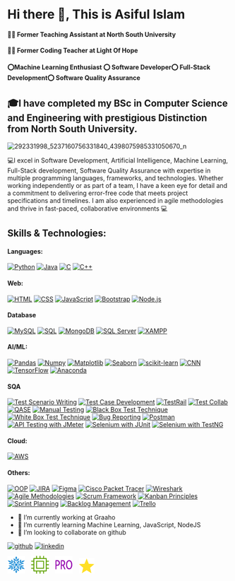 # Hi there  👋, This is Asiful Islam


#### 👨‍🏫 Former Teaching Assistant at North South University
#### 👨‍🏫 Former Coding Teacher at Light Of Hope

#### ⭕Machine Learning Enthusiast ⭕ Software Developer⭕ Full-Stack Development⭕ Software Quality Assurance
## 🎓I have completed my BSc in Computer Science and Engineering with prestigious Distinction from North South University.
![292331998_5237160756331840_4398075985331050670_n](https://github.com/sheikh-asiful-islam/sheikh-asiful-islam/assets/51376551/d158b5dc-6acf-4712-b5b2-51c254e9a2d6)




💻I excel in Software Development, Artificial Intelligence, Machine Learning, Full-Stack development, Software Quality Assurance with expertise in multiple programming languages, frameworks, and technologies. Whether working independently or as part of a team, I have a keen eye for detail and a commitment to delivering error-free code that meets project specifications and timelines. I am also experienced in agile methodologies and thrive in fast-paced, collaborative environments 💻



## Skills & Technologies:
#### Languages:
[![Python](https://img.shields.io/badge/Python-3776AB?style=for-the-badge&logo=python&logoColor=white)]()
[![Java](https://img.shields.io/badge/Java-007396?style=for-the-badge&logo=java&logoColor=white)]()
[![C](https://img.shields.io/badge/C-00599C?style=for-the-badge&logo=c&logoColor=white)]()
[![C++](https://img.shields.io/badge/C++-00599C?style=for-the-badge&logo=c%2B%2B&logoColor=white)]()
#### Web:
[![HTML](https://img.shields.io/badge/HTML-239120?style=for-the-badge&logo=html5&logoColor=white)]()
[![CSS](https://img.shields.io/badge/CSS-239120?style=for-the-badge&logo=css3&logoColor=white)]()
[![JavaScript](https://img.shields.io/badge/JavaScript-F7DF1E?style=for-the-badge&logo=javascript&logoColor=black)]()
[![Bootstrap](https://img.shields.io/badge/Bootstrap-563D7C?style=for-the-badge&logo=bootstrap&logoColor=white)]()
[![Node.js](https://img.shields.io/badge/Node.js-339933?style=for-the-badge&logo=node.js&logoColor=white)](https://nodejs.org/)

#### Database
[![MySQL](https://img.shields.io/badge/MySQL-4479A1?style=for-the-badge&logo=mysql&logoColor=white)]()
[![SQL](https://img.shields.io/badge/SQL-003B57?style=for-the-badge&logo=sql&logoColor=white)]()
[![MongoDB](https://img.shields.io/badge/MongoDB-47A248?style=for-the-badge&logo=mongodb&logoColor=white)]()
[![SQL Server](https://img.shields.io/badge/SQL_Server-CC2927?style=for-the-badge&logo=microsoft-sql-server&logoColor=white)]()
[![XAMPP](https://img.shields.io/badge/XAMPP-F37623?style=for-the-badge&logo=xampp&logoColor=white)]()


#### AI/ML:
[![Pandas](https://img.shields.io/badge/Pandas-150458?style=for-the-badge&logo=pandas&logoColor=white)]()
[![Numpy](https://img.shields.io/badge/Numpy-013243?style=for-the-badge&logo=numpy&logoColor=white)]()
[![Matplotlib](https://img.shields.io/badge/Matplotlib-3776AB?style=for-the-badge&logo=matplotlib&logoColor=white)]()
[![Seaborn](https://img.shields.io/badge/Seaborn-3776AB?style=for-the-badge&logo=seaborn&logoColor=white)]()
[![scikit-learn](https://img.shields.io/badge/scikit_learn-F7931E?style=for-the-badge&logo=scikit-learn&logoColor=white)]()
[![CNN](https://img.shields.io/badge/CNN-FF6F00?style=for-the-badge&logoColor=white)]()
[![TensorFlow](https://img.shields.io/badge/TensorFlow-FF6F00?style=for-the-badge&logo=tensorflow&logoColor=white)]()
[![Anaconda](https://img.shields.io/badge/Anaconda-44A833?style=for-the-badge&logo=anaconda&logoColor=white)]()
#### SQA
[![Test Scenario Writing](https://img.shields.io/badge/Test_Scenario_Writing-FF5733?style=for-the-badge)]()
[![Test Case Development](https://img.shields.io/badge/Test_Case_Development-FF5733?style=for-the-badge)]()
[![TestRail](https://img.shields.io/badge/TestRail-2FA4E7?style=for-the-badge)]()
[![Test Collab](https://img.shields.io/badge/Test_Collab-0096FF?style=for-the-badge)]()
[![QASE](https://img.shields.io/badge/QASE-0079BF?style=for-the-badge)]()
[![Manual Testing](https://img.shields.io/badge/Manual_Testing-FF5733?style=for-the-badge)]()
[![Black Box Test Technique](https://img.shields.io/badge/Black_Box_Test_Technique-000000?style=for-the-badge)]()
[![White Box Test Technique](https://img.shields.io/badge/White_Box_Test_Technique-000000?style=for-the-badge)]()
[![Bug Reporting](https://img.shields.io/badge/Bug_Reporting-FF0000?style=for-the-badge)]()
[![Postman](https://img.shields.io/badge/Postman-FF6C37?style=for-the-badge&logo=postman&logoColor=white)]()
[![API Testing with JMeter](https://img.shields.io/badge/API_Testing_with_JMeter-D24939?style=for-the-badge&logo=apache-jmeter&logoColor=white)]()
[![Selenium with JUnit](https://img.shields.io/badge/Selenium_with_JUnit-32CD32?style=for-the-badge&logo=selenium&logoColor=white)]()
[![Selenium with TestNG](https://img.shields.io/badge/Selenium_with_TestNG-32CD32?style=for-the-badge&logo=selenium&logoColor=white)]()



#### Cloud:
[![AWS](https://img.shields.io/badge/AWS-232F3E?style=for-the-badge&logo=amazon-aws&logoColor=white)]()

#### Others:
[![OOP](https://img.shields.io/badge/OOP-000000?style=for-the-badge&logo=python&logoColor=white)]()
[![JIRA](https://img.shields.io/badge/JIRA-0052CC?style=for-the-badge&logo=jira-software&logoColor=white)]()
[![Figma](https://img.shields.io/badge/Figma-F24E1E?style=for-the-badge&logo=figma&logoColor=white)]()
[![Cisco Packet Tracer](https://img.shields.io/badge/Cisco_Packet_Tracer-0078D7?style=for-the-badge&logo=cisco&logoColor=white)]()
[![Wireshark](https://img.shields.io/badge/Wireshark-1679A7?style=for-the-badge&logo=wireshark&logoColor=white)]()
[![Agile Methodologies](https://img.shields.io/badge/Agile_Methodologies-6DB33F?style=for-the-badge)]()
[![Scrum Framework](https://img.shields.io/badge/Scrum_Framework-6DB33F?style=for-the-badge)]()
[![Kanban Principles](https://img.shields.io/badge/Kanban_Principles-026E00?style=for-the-badge)]()
[![Sprint Planning](https://img.shields.io/badge/Sprint_Planning-026E00?style=for-the-badge)]()
[![Backlog Management](https://img.shields.io/badge/Backlog_Management-02569B?style=for-the-badge)]()
[![Trello](https://img.shields.io/badge/Trello-0079BF?style=for-the-badge&logo=trello&logoColor=white)]()




- 🔭 I’m currently working at Graaho
- 🌱 I’m currently learning Machine Learning, JavaScript, NodeJS
- 👯 I’m looking to collaborate on github




[<img src='https://cdn.jsdelivr.net/npm/simple-icons@3.0.1/icons/github.svg' alt='github' height='40'>](https://github.com/https://github.com/ABmaxplunck)  [<img src='https://cdn.jsdelivr.net/npm/simple-icons@3.0.1/icons/linkedin.svg' alt='linkedin' height='40'>](https://www.linkedin.com/in/https://www.linkedin.com/in/asiful-bijoy-64b55a183//)  

<a href='https://archiveprogram.github.com/'><img src='https://raw.githubusercontent.com/acervenky/animated-github-badges/master/assets/acbadge.gif' width='40' height='40'></a> <a href='https://docs.github.com/en/developers'><img src='https://raw.githubusercontent.com/acervenky/animated-github-badges/master/assets/devbadge.gif' width='40' height='40'></a> <a href='https://github.com/pricing'><img src='https://raw.githubusercontent.com/acervenky/animated-github-badges/master/assets/pro.gif' width='40' height='40'></a> <a href='https://stars.github.com/'><img src='https://raw.githubusercontent.com/acervenky/animated-github-badges/master/assets/starbadge.gif' width='35' height='35'></a> 



</div>
